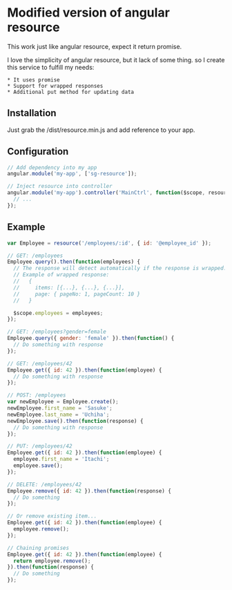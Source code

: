 # Modified version of angular resource

This work just like angular resource, expect it return promise.

I love the simplicity of angular resource, but it lack of some thing. so I create
this service to fulfill my needs:

    * It uses promise
    * Support for wrapped responses
    * Additional put method for updating data

## Installation

Just grab the /dist/resource.min.js and add reference to your app.

## Configuration

```js
// Add dependency into my app
angular.module('my-app', ['sg-resource']);

// Inject resource into controller
angular.module('my-app').controller('MainCtrl', function($scope, resource) {
  // ...
});
```

## Example

```js
var Employee = resource('/employees/:id', { id: '@employee_id' });

// GET: /employees
Employee.query().then(function(employees) {
  // The response will detect automatically if the response is wrapped.
  // Example of wrapped response:
  //   {
  //     items: [{...}, {...}, {...}],
  //     page: { pageNo: 1, pageCount: 10 }
  //   }

  $scope.employees = employees;
});

// GET: /employees?gender=female
Employee.query({ gender: 'female' }).then(function() {
  // Do something with response
});

// GET: /employees/42
Employee.get({ id: 42 }).then(function(employee) {
  // Do something with response
});

// POST: /employees
var newEmployee = Employee.create();
newEmployee.first_name = 'Sasuke';
newEmployee.last_name = 'Uchiha';
newEmployee.save().then(function(response) {
  // Do something with response
});

// PUT: /employees/42
Employee.get({ id: 42 }).then(function(employee) {
  employee.first_name = 'Itachi';
  employee.save();
});

// DELETE: /employees/42
Employee.remove({ id: 42 }).then(function(response) {
  // Do something
});

// Or remove existing item...
Employee.get({ id: 42 }).then(function(employee) {
  employee.remove();
});

// Chaining promises
Employee.get({ id: 42 }).then(function(employee) {
  return employee.remove();
}).then(function(response) {
  // Do something
});
```
